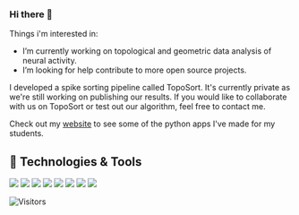 ### Hi there 👋

Things i'm interested in:

- I’m currently working on topological and geometric data analysis of neural activity.
- I’m looking for help contribute to more open source projects.

I developed a spike sorting pipeline called TopoSort. It's currently private as we're still working on publishing our results. If you would like to collaborate with us on TopoSort or test out our algorithm, feel free to contact me.

Check out my [website](https://pujaltes.github.io/blog/) to see some of the python apps I've made for my students.



## 🔧 Technologies & Tools
![](https://img.shields.io/badge/OS-Linux-informational?style=flat&logo=linux&logoColor=white&color=mint)
![](https://img.shields.io/badge/Distro-Mint-informational?style=flat&logo=linuxmint&logoColor=white&color=mint)
![](https://img.shields.io/badge/Shell-Bash-informational?style=flat&logo=gnu-bash&logoColor=white&color=mint)
![](https://img.shields.io/badge/Editor-Spyder-informational?style=flat&logo=spyderide&logoColor=white&color=blueviolet)
![](https://img.shields.io/badge/Code-Python-informational?style=flat&logo=python&logoColor=white&color=blueviolet) 
![](https://img.shields.io/badge/Code-R-informational?style=flat&logo=r&logoColor=white&color=orange)
![](https://img.shields.io/badge/Code-Julia-informational?style=flat&logo=julia&logoColor=white&color=lightblue)
![](https://img.shields.io/badge/Tools-PostgreSQL-informational?style=flat&logo=postgresql&logoColor=white&color=ff69b4)





![Visitors](https://visitor-badge.glitch.me/badge?page_id=pujaltes.pujaltes&left_color=grey&right_color=red)
